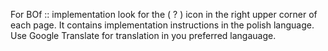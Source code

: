For BOf :: implementation look for the ( ? ) icon in the right upper corner of each page. It contains implementation instructions in the polish language. Use Google Translate for translation in you preferred langauage.